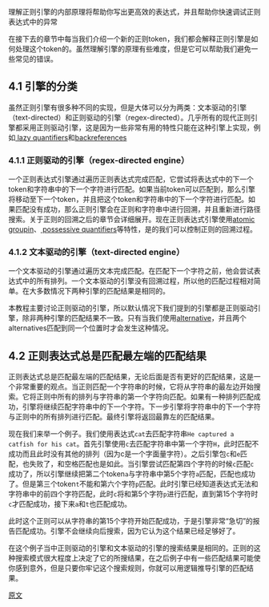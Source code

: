 理解正则引擎的内部原理将帮助你写出更高效的表达式，并且帮助你快速调试正则表达式中的异常

在接下去的章节中每当我们介绍一个新的正则token，我们都会解释正则引擎是如何处理这个token的。虽然理解引擎的原理有些难度，但是它可以帮助我们避免一些常见的错误。

## 4.1 引擎的分类

虽然正则引擎有很多种不同的实现，但是大体可以分为两类：文本驱动的引擎（text-directed）和正则驱动的引擎（regex-directed）。几乎所有的现代正则引擎都采用正则驱动引擎，这是因为一些非常有用的特性只能在这种引擎上实现，例如[ lazy quantifiers](https://www.regular-expressions.info/repeat.html#lazy)和[backreferences](https://www.regular-expressions.info/backref.html)

### 4.1.1 正则驱动的引擎（regex-directed engine）
一个正则表达式引擎通过遍历正则表达式完成匹配，它尝试将表达式中的下一个token和字符串中的下一个字符进行匹配。如果当前token可以匹配到，那么引擎将移动至下一个token，并且把这个token和字符串中的下一个字符进行匹配。如果匹配没有成功，那么正则引擎会在正则和字符串中进行回溯，并且重新进行路径搜索。关于正则的回溯之后的章节会详细展开。现在正则表达式引擎使用[atomic groupin](https://www.regular-expressions.info/atomic.html)、[ possessive quantifiers](https://www.regular-expressions.info/possessive.html)等特性，是的我们可以控制正则的回溯过程。

### 4.1.2 文本驱动的引擎（text-directed engine）
一个文本驱动的引擎通过遍历文本完成匹配。在匹配下一个字符之前，他会尝试表达式中的所有排列。一个文本驱动的引擎没有回溯过程，所以他的匹配过程相对简单。在大多数情况下两种引擎的匹配结果是相同的。

本教程主要讨论正则驱动的引擎，所以默认情况下我们提到的引擎都是正则驱动引擎，除非两种引擎的匹配结果不一致。只有当我们使用[alternative](https://www.regular-expressions.info/alternation.html)，并且两个alternatives匹配到同一个位置时才会发生这种情况。

## 4.2 正则表达式总是匹配最左端的匹配结果
正则表达式总是匹配最左端的匹配结果，无论后面是否有更好的匹配结果，这是一个非常重要的观点。当正则匹配一个字符串的时候，它将从字符串的最左边开始搜索。它将正则中所有的排列与字符串的第一个字符向匹配。如果有一种排列匹配成功，引擎将继续匹配字符串中的下一个字符。下一步引擎将字符串中的下一个字符与正则中的所有排列进行匹配。最终引擎将返回最靠左的匹配结果。

现在我们来举一个例子。我们使用表达式`cat`去匹配字符串`He captured a catfish for his cat`。首先引擎使用`c`去匹配字符串中第一个字符`H`，此时匹配不成功而且此时没有其他的排列（因为c是一个字面量字符）。之后引擎包`c`和`e`匹配，也失败了，和空格匹配也是如此。当引擎尝试匹配第四个字符的时候`c`匹配`c`成功了，所以引擎继续把第二个token`a`与字符串中第5个字符`a`匹配，匹配也成功了。但是第三个token`t`不能和第六个字符`p`匹配。此时引擎已经知道表达式无法和字符串中的前四个字符匹配，此时`c`将和第5个字符`p`进行匹配，直到第15个字符时`c`才匹配成功，接下来`a`和`t`也匹配成功。

此时这个正则可以从字符串的第15个字符开始匹配成功，于是引擎非常“急切”的报告匹配成功。引擎不会继续向后搜索，因为它认为这个结果已经足够好了。

在这个例子当中正则驱动的引擎和文本驱动的引擎的搜索结果是相同的。正则的这种搜索模式很大程度上决定了它的所搜结果，在之后例子中有一些匹配结果可能使你感到意外，但是只要你牢记这个搜索规则，你就可以用逻辑推导引擎的匹配结果。

[原文](https://www.regular-expressions.info/engine.html)
